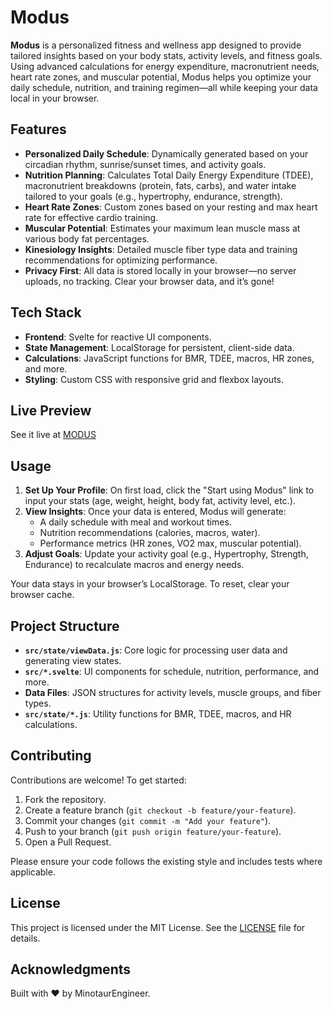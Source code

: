 # Modus

**Modus** is a personalized fitness and wellness app designed to provide tailored insights based on your body stats, activity levels, and fitness goals. Using advanced calculations for energy expenditure, macronutrient needs, heart rate zones, and muscular potential, Modus helps you optimize your daily schedule, nutrition, and training regimen—all while keeping your data local in your browser.

## Features

- **Personalized Daily Schedule**: Dynamically generated based on your circadian rhythm, sunrise/sunset times, and activity goals.
- **Nutrition Planning**: Calculates Total Daily Energy Expenditure (TDEE), macronutrient breakdowns (protein, fats, carbs), and water intake tailored to your goals (e.g., hypertrophy, endurance, strength).
- **Heart Rate Zones**: Custom zones based on your resting and max heart rate for effective cardio training.
- **Muscular Potential**: Estimates your maximum lean muscle mass at various body fat percentages.
- **Kinesiology Insights**: Detailed muscle fiber type data and training recommendations for optimizing performance.
- **Privacy First**: All data is stored locally in your browser—no server uploads, no tracking. Clear your browser data, and it’s gone!

## Tech Stack

- **Frontend**: Svelte for reactive UI components.
- **State Management**: LocalStorage for persistent, client-side data.
- **Calculations**: JavaScript functions for BMR, TDEE, macros, HR zones, and more.
- **Styling**: Custom CSS with responsive grid and flexbox layouts.

## Live Preview

See it live at [MODUS](https://minotaurengineer.github.io/modus/)

## Usage

1. **Set Up Your Profile**: On first load, click the "Start using Modus" link to input your stats (age, weight, height, body fat, activity level, etc.).
2. **View Insights**: Once your data is entered, Modus will generate:
   - A daily schedule with meal and workout times.
   - Nutrition recommendations (calories, macros, water).
   - Performance metrics (HR zones, VO2 max, muscular potential).
3. **Adjust Goals**: Update your activity goal (e.g., Hypertrophy, Strength, Endurance) to recalculate macros and energy needs.

Your data stays in your browser’s LocalStorage. To reset, clear your browser cache.

## Project Structure

- **`src/state/viewData.js`**: Core logic for processing user data and generating view states.
- **`src/*.svelte`**: UI components for schedule, nutrition, performance, and more.
- **Data Files**: JSON structures for activity levels, muscle groups, and fiber types.
- **`src/state/*.js`**: Utility functions for BMR, TDEE, macros, and HR calculations.

## Contributing

Contributions are welcome! To get started:

1. Fork the repository.
2. Create a feature branch (`git checkout -b feature/your-feature`).
3. Commit your changes (`git commit -m "Add your feature"`).
4. Push to your branch (`git push origin feature/your-feature`).
5. Open a Pull Request.

Please ensure your code follows the existing style and includes tests where applicable.

## License

This project is licensed under the MIT License. See the [LICENSE](LICENSE) file for details.

## Acknowledgments

Built with ❤️ by MinotaurEngineer.